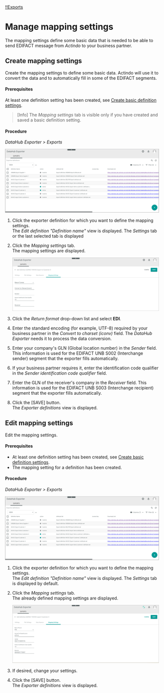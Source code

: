 [!!Exports](../UserInterface/01_Exports.md)

# Manage mapping settings

The mapping settings define some basic data that is needed to be able to send EDIFACT message from *Actindo* to your business partner.

## Create mapping settings

 Create the mapping settings to define some basic data. Actindo will use it to convert the data and to automatically fill in some of the EDIFACT segments.

#### Prerequisites

At least one definition setting has been created, see [Create basic definition settings](./01_ManageDefinitions.md#create-basic-definition-settings).
> [Info] The *Mapping settings* tab is visible only if you have created and saved a basic definition setting. 

#### Procedure

*DataHub Exporter > Exports*

![Export definitions](../../Assets/Screenshots/EDI/Operation/ExportDefinitions.png "[Export definitions]")

1. Click the exporter definition for which you want to define the mapping settings.   
    The *Edit definition "Definition name"* view is displayed. The *Settings* tab or the last selected tab is displayed

2. Click the *Mapping settings* tab.   
    The mapping settings are displayed.

    ![Mapping settings](../../Assets/Screenshots/EDI/Operation/MappingSettingsCreate.png "[Mapping settings]")

3. Click the *Return format* drop-down list and select **EDI**. 

4. Enter the standard encoding (for example, UTF-8) required by your business partner in the *Convert to charset (iconv)* field. The *DataHub Exporter* needs it to process the data conversion. 

5. Enter your company's GLN (Global location number) in the *Sender* field. This information is used for the EDIFACT UNB S002 (Interchange sender) segment that the exporter fills automatically.

6. If your business partner requires it, enter the identification code qualifier in the *Sender identification code qualifier* field. 

7. Enter the GLN of the receiver's company in the *Receiver* field. This information is used for the EDIFACT UNB S003 (Interchange recipient) segment that the exporter fills automatically.
  
8. Click the [SAVE] button.   
   The *Exporter definitions* view is displayed. 


## Edit mapping settings

Edit the mapping settings.

#### Prerequisites

- At least one definition setting has been created, see [Create basic definition settings](./01_ManageDefinitions.md#create-basic-definition-settings).
- The mapping setting for a definition has been created.

#### Procedure

*DataHub Exporter > Exports*

![Export definitions](../../Assets/Screenshots/EDI/Operation/ExportDefinitions.png "[Export definitions]")

1. Click the exporter definition for which you want to define the mapping settings.   
    The *Edit definition "Definition name"* view is displayed. The *Settings* tab is displayed by default.

2. Click the *Mapping settings* tab.   
    The already defined mapping settings are displayed.

    ![Mapping settings](../../Assets/Screenshots/EDI/Operation/MappingSettingsCreated.png "[Mapping settings]")

3. If desired, change your settings.

4. Click the [SAVE] button.   
   The *Exporter definitions* view is displayed. 
